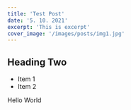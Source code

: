 ```yaml
---
title: 'Test Post'
date: '5. 10. 2021'
excerpt: 'This is excerpt'
cover_image: '/images/posts/img1.jpg'
---
```

## Heading Two

- Item 1
- Item 2

Hello World